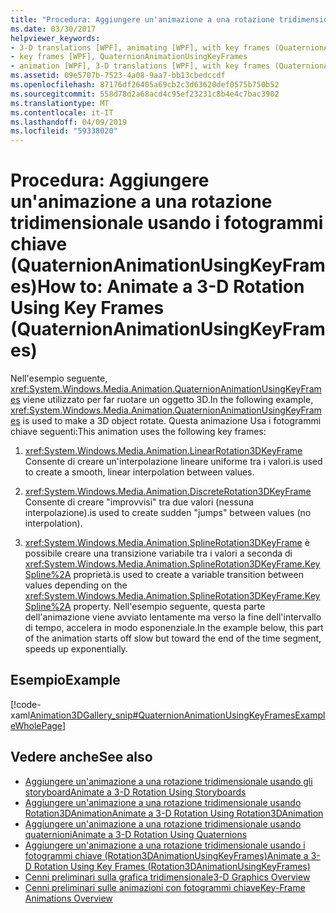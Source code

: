 ```yaml
---
title: "Procedura: Aggiungere un'animazione a una rotazione tridimensionale usando i fotogrammi chiave (QuaternionAnimationUsingKeyFrames)"
ms.date: 03/30/2017
helpviewer_keywords:
- 3-D translations [WPF], animating [WPF], with key frames (QuaternionAnimationUsingKeyFrames)
- key frames [WPF], QuaternionAnimationUsingKeyFrames
- animation [WPF], 3-D translations [WPF], with key frames (QuaternionAnimationUsingKeyFrames)
ms.assetid: 09e5707b-7523-4a08-9aa7-bb13cbedccdf
ms.openlocfilehash: 87176df26405a69cb2c3d63620def0575b750b52
ms.sourcegitcommit: 558d78d2a68acd4c95ef23231c8b4e4c7bac3902
ms.translationtype: MT
ms.contentlocale: it-IT
ms.lasthandoff: 04/09/2019
ms.locfileid: "59338020"
---
```

# <a name="how-to-animate-a-3-d-rotation-using-key-frames-quaternionanimationusingkeyframes"></a><span data-ttu-id="ff242-102">Procedura: Aggiungere un'animazione a una rotazione tridimensionale usando i fotogrammi chiave (QuaternionAnimationUsingKeyFrames)</span><span class="sxs-lookup"><span data-stu-id="ff242-102">How to: Animate a 3-D Rotation Using Key Frames (QuaternionAnimationUsingKeyFrames)</span></span>
<span data-ttu-id="ff242-103">Nell'esempio seguente, <xref:System.Windows.Media.Animation.QuaternionAnimationUsingKeyFrames> viene utilizzato per far ruotare un oggetto 3D.</span><span class="sxs-lookup"><span data-stu-id="ff242-103">In the following example, <xref:System.Windows.Media.Animation.QuaternionAnimationUsingKeyFrames> is used to make a 3D object rotate.</span></span> <span data-ttu-id="ff242-104">Questa animazione Usa i fotogrammi chiave seguenti:</span><span class="sxs-lookup"><span data-stu-id="ff242-104">This animation uses the following key frames:</span></span>  
  
1. <xref:System.Windows.Media.Animation.LinearRotation3DKeyFrame> <span data-ttu-id="ff242-105">Consente di creare un'interpolazione lineare uniforme tra i valori.</span><span class="sxs-lookup"><span data-stu-id="ff242-105">is used to create a smooth, linear interpolation between values.</span></span>  
  
2. <xref:System.Windows.Media.Animation.DiscreteRotation3DKeyFrame> <span data-ttu-id="ff242-106">Consente di creare "improvvisi" tra due valori (nessuna interpolazione).</span><span class="sxs-lookup"><span data-stu-id="ff242-106">is used to create sudden "jumps" between values (no interpolation).</span></span>  
  
3. <xref:System.Windows.Media.Animation.SplineRotation3DKeyFrame> <span data-ttu-id="ff242-107">è possibile creare una transizione variabile tra i valori a seconda di <xref:System.Windows.Media.Animation.SplineRotation3DKeyFrame.KeySpline%2A> proprietà.</span><span class="sxs-lookup"><span data-stu-id="ff242-107">is used to create a variable transition between values depending on the <xref:System.Windows.Media.Animation.SplineRotation3DKeyFrame.KeySpline%2A> property.</span></span> <span data-ttu-id="ff242-108">Nell'esempio seguente, questa parte dell'animazione viene avviato lentamente ma verso la fine dell'intervallo di tempo, accelera in modo esponenziale.</span><span class="sxs-lookup"><span data-stu-id="ff242-108">In the example below, this part of the animation starts off slow but toward the end of the time segment, speeds up exponentially.</span></span>  
  
## <a name="example"></a><span data-ttu-id="ff242-109">Esempio</span><span class="sxs-lookup"><span data-stu-id="ff242-109">Example</span></span>  
 [!code-xaml[Animation3DGallery_snip#QuaternionAnimationUsingKeyFramesExampleWholePage](~/samples/snippets/csharp/VS_Snippets_Wpf/Animation3DGallery_snip/CS/QuaternionAnimationUsingKeyFramesExample.xaml#quaternionanimationusingkeyframesexamplewholepage)]  
  
## <a name="see-also"></a><span data-ttu-id="ff242-110">Vedere anche</span><span class="sxs-lookup"><span data-stu-id="ff242-110">See also</span></span>

- [<span data-ttu-id="ff242-111">Aggiungere un'animazione a una rotazione tridimensionale usando gli storyboard</span><span class="sxs-lookup"><span data-stu-id="ff242-111">Animate a 3-D Rotation Using Storyboards</span></span>](how-to-animate-a-3-d-rotation-using-storyboards.md)
- [<span data-ttu-id="ff242-112">Aggiungere un'animazione a una rotazione tridimensionale usando Rotation3DAnimation</span><span class="sxs-lookup"><span data-stu-id="ff242-112">Animate a 3-D Rotation Using Rotation3DAnimation</span></span>](how-to-animate-a-3-d-rotation-using-rotation3danimation.md)
- [<span data-ttu-id="ff242-113">Aggiungere un'animazione a una rotazione tridimensionale usando quaternioni</span><span class="sxs-lookup"><span data-stu-id="ff242-113">Animate a 3-D Rotation Using Quaternions</span></span>](how-to-animate-a-3-d-rotation-using-quaternions.md)
- [<span data-ttu-id="ff242-114">Aggiungere un'animazione a una rotazione tridimensionale usando i fotogrammi chiave (Rotation3DAnimationUsingKeyFrames)</span><span class="sxs-lookup"><span data-stu-id="ff242-114">Animate a 3-D Rotation Using Key Frames (Rotation3DAnimationUsingKeyFrames)</span></span>](how-to-animate-a-3-d-rotation-using-key-frames.md)
- [<span data-ttu-id="ff242-115">Cenni preliminari sulla grafica tridimensionale</span><span class="sxs-lookup"><span data-stu-id="ff242-115">3-D Graphics Overview</span></span>](3-d-graphics-overview.md)
- [<span data-ttu-id="ff242-116">Cenni preliminari sulle animazioni con fotogrammi chiave</span><span class="sxs-lookup"><span data-stu-id="ff242-116">Key-Frame Animations Overview</span></span>](key-frame-animations-overview.md)
